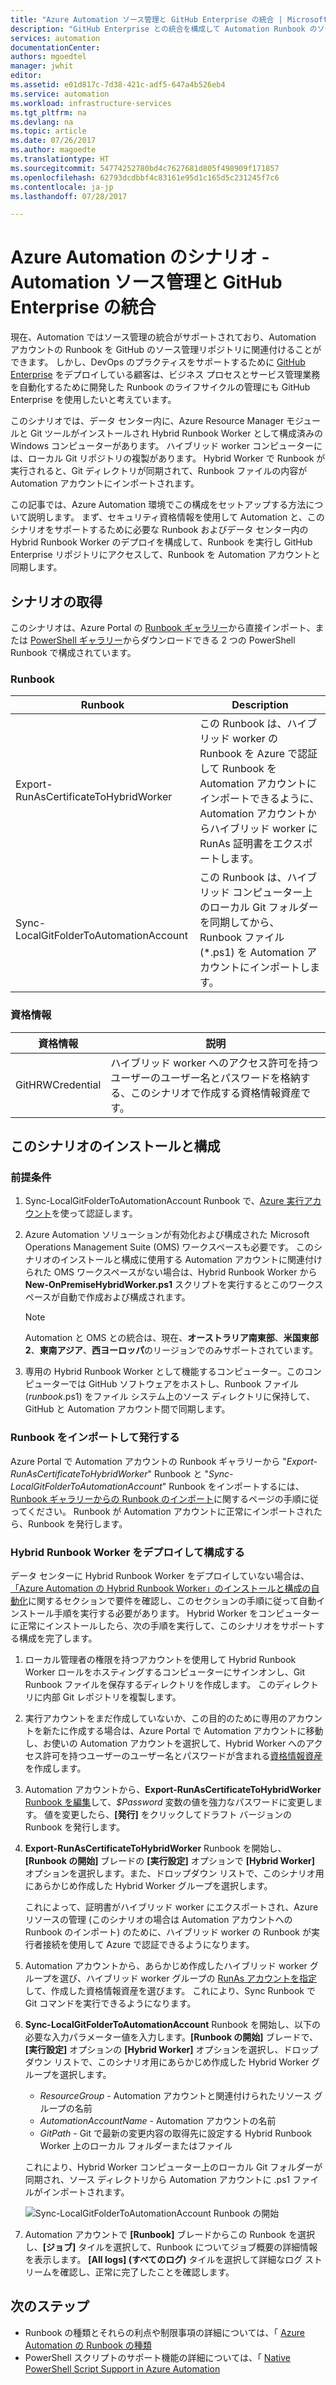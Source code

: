 ```yaml
---
title: "Azure Automation ソース管理と GitHub Enterprise の統合 | Microsoft Docs"
description: "GitHub Enterprise との統合を構成して Automation Runbook のソース管理を実現する方法の詳細について説明します。"
services: automation
documentationCenter: 
authors: mgoedtel
manager: jwhit
editor: 
ms.assetid: e01d817c-7d38-421c-adf5-647a4b526eb4
ms.service: automation
ms.workload: infrastructure-services
ms.tgt_pltfrm: na
ms.devlang: na
ms.topic: article
ms.date: 07/26/2017
ms.author: magoedte
ms.translationtype: HT
ms.sourcegitcommit: 54774252780bd4c7627681d805f498909f171857
ms.openlocfilehash: 62793dcdbbf4c83161e95d1c165d5c231245f7c6
ms.contentlocale: ja-jp
ms.lasthandoff: 07/28/2017

---
```


# <a name="azure-automation-scenario---automation-source-control-integration-with-github-enterprise"></a>Azure Automation のシナリオ - Automation ソース管理と GitHub Enterprise の統合

現在、Automation ではソース管理の統合がサポートされており、Automation アカウントの Runbook を GitHub のソース管理リポジトリに関連付けることができます。  しかし、DevOps のプラクティスをサポートするために [GitHub Enterprise](https://enterprise.github.com/home) をデプロイしている顧客は、ビジネス プロセスとサービス管理業務を自動化するために開発した Runbook のライフサイクルの管理にも GitHub Enterprise を使用したいと考えています。  

このシナリオでは、データ センター内に、Azure Resource Manager モジュールと Git ツールがインストールされ Hybrid Runbook Worker として構成済みの Windows コンピューターがあります。  ハイブリッド worker コンピューターには、ローカル Git リポジトリの複製があります。  Hybrid Worker で Runbook が実行されると、Git ディレクトリが同期されて、Runbook ファイルの内容が Automation アカウントにインポートされます。

この記事では、Azure Automation 環境でこの構成をセットアップする方法について説明します。 まず、セキュリティ資格情報を使用して Automation と、このシナリオをサポートするために必要な Runbook およびデータ センター内の Hybrid Runbook Worker のデプロイを構成して、Runbook を実行し GitHub Enterprise リポジトリにアクセスして、Runbook を Automation アカウントと同期します。  


## <a name="getting-the-scenario"></a>シナリオの取得

このシナリオは、Azure Portal の [Runbook ギャラリー](automation-runbook-gallery.md)から直接インポート、または [PowerShell ギャラリー](https://www.powershellgallery.com)からダウンロードできる 2 つの PowerShell Runbook で構成されています。

### <a name="runbooks"></a>Runbook

Runbook | Description| 
--------|------------|
Export-RunAsCertificateToHybridWorker | この Runbook は、ハイブリッド worker の Runbook を Azure で認証して Runbook を Automation アカウントにインポートできるように、Automation アカウントからハイブリッド worker に RunAs 証明書をエクスポートします。| 
Sync-LocalGitFolderToAutomationAccount | この Runbook は、ハイブリッド コンピューター上のローカル Git フォルダーを同期してから、Runbook ファイル (*.ps1) を Automation アカウントにインポートします。|

### <a name="credentials"></a>資格情報

資格情報 | 説明|
-----------|------------|
GitHRWCredential | ハイブリッド worker へのアクセス許可を持つユーザーのユーザー名とパスワードを格納する、このシナリオで作成する資格情報資産です。|

## <a name="installing-and-configuring-this-scenario"></a>このシナリオのインストールと構成

### <a name="prerequisites"></a>前提条件

1. Sync-LocalGitFolderToAutomationAccount Runbook で、[Azure 実行アカウント](automation-sec-configure-azure-runas-account.md)を使って認証します。 

2. Azure Automation ソリューションが有効化および構成された Microsoft Operations Management Suite (OMS) ワークスペースも必要です。  このシナリオのインストールと構成に使用する Automation アカウントに関連付けられた OMS ワークスペースがない場合は、Hybrid Runbook Worker から **New-OnPremiseHybridWorker.ps1** スクリプトを実行するとこのワークスペースが自動で作成および構成されます。        

    > [!NOTE]
    > Automation と OMS との統合は、現在、**オーストラリア南東部**、**米国東部 2**、**東南アジア**、**西ヨーロッパ**のリージョンでのみサポートされています。 

3. 専用の Hybrid Runbook Worker として機能するコンピューター。このコンピューターでは GitHub ソフトウェアをホストし、Runbook ファイル (*runbook*.ps1) をファイル システム上のソース ディレクトリに保持して、GitHub と Automation アカウント間で同期します。

### <a name="import-and-publish-the-runbooks"></a>Runbook をインポートして発行する

Azure Portal で Automation アカウントの Runbook ギャラリーから "*Export-RunAsCertificateToHybridWorker*" Runbook と "*Sync-LocalGitFolderToAutomationAccount*" Runbook をインポートするには、[Runbook ギャラリーからの Runbook のインポート](automation-runbook-gallery.md#to-import-a-runbook-from-the-runbook-gallery-with-the-azure-portal)に関するページの手順に従ってください。 Runbook が Automation アカウントに正常にインポートされたら、Runbook を発行します。

### <a name="deploy-and-configure-hybrid-runbook-worker"></a>Hybrid Runbook Worker をデプロイして構成する

データ センターに Hybrid Runbook Worker をデプロイしていない場合は、[「Azure Automation の Hybrid Runbook Worker」のインストールと構成の自動化](automation-hybrid-runbook-worker.md#automated-deployment)に関するセクションで要件を確認し、このセクションの手順に従って自動インストール手順を実行する必要があります。  Hybrid Worker をコンピューターに正常にインストールしたら、次の手順を実行して、このシナリオをサポートする構成を完了します。

1. ローカル管理者の権限を持つアカウントを使用して Hybrid Runbook Worker ロールをホスティングするコンピューターにサインオンし、Git Runbook ファイルを保存するディレクトリを作成します。  このディレクトリに内部 Git レポジトリを複製します。
2. 実行アカウントをまだ作成していないか、この目的のために専用のアカウントを新たに作成する場合は、Azure Portal で Automation アカウントに移動し、お使いの Automation アカウントを選択して、Hybrid Worker へのアクセス許可を持つユーザーのユーザー名とパスワードが含まれる[資格情報資産](automation-credentials.md)を作成します。  
3. Automation アカウントから、**Export-RunAsCertificateToHybridWorker** [Runbook を編集](automation-edit-textual-runbook.md)して、*$Password* 変数の値を強力なパスワードに変更します。  値を変更したら、**[発行]** をクリックしてドラフト バージョンの Runbook を発行します。 
5. **Export-RunAsCertificateToHybridWorker** Runbook を開始し、**[Runbook の開始]** ブレードの **[実行設定]** オプションで **[Hybrid Worker]** オプションを選択します。また、ドロップダウン リストで、このシナリオ用にあらかじめ作成した Hybrid Worker グループを選択します。  

    これによって、証明書がハイブリッド worker にエクスポートされ、Azure リソースの管理 (このシナリオの場合は Automation アカウントへの Runbook のインポート) のために、ハイブリッド worker の Runbook が実行者接続を使用して Azure で認証できるようになります。

4. Automation アカウントから、あらかじめ作成したハイブリッド worker グループを選び、ハイブリッド worker グループの [RunAs アカウントを指定](automation-hrw-run-runbooks.md#runas-account)して、作成した資格情報資産を選びます。  これにより、Sync Runbook で Git コマンドを実行できるようになります。 
5. **Sync-LocalGitFolderToAutomationAccount** Runbook を開始し、以下の必要な入力パラメーター値を入力します。**[Runbook の開始]** ブレードで、**[実行設定]** オプションの **[Hybrid Worker]** オプションを選択し、ドロップダウン リストで、このシナリオ用にあらかじめ作成した Hybrid Worker グループを選択します。
    * *ResourceGroup* - Automation アカウントと関連付けられたリソース グループの名前
    * *AutomationAccountName* - Automation アカウントの名前
    * *GitPath* - Git で最新の変更内容の取得先に設定する Hybrid Runbook Worker 上のローカル フォルダーまたはファイル

    これにより、Hybrid Worker コンピューター上のローカル Git フォルダーが同期され、ソース ディレクトリから Automation アカウントに .ps1 ファイルがインポートされます。

    ![Sync-LocalGitFolderToAutomationAccount Runbook の開始](media/automation-scenario-source-control-integration-with-github-ent/start-runbook-synclocalgitfoldertoautoacct.png)<br>

7. Automation アカウントで **[Runbook]** ブレードからこの Runbook を選択し、**[ジョブ]** タイルを選択して、Runbook についてジョブ概要の詳細情報を表示します。  **[All logs] (すべてのログ)** タイルを選択して詳細なログ ストリームを確認し、正常に完了したことを確認します。  

## <a name="next-steps"></a>次のステップ

-  Runbook の種類とそれらの利点や制限事項の詳細については、「 [Azure Automation の Runbook の種類](automation-runbook-types.md)
-  PowerShell スクリプトのサポート機能の詳細については、「 [Native PowerShell Script Support in Azure Automation](https://azure.microsoft.com/blog/announcing-powershell-script-support-azure-automation-2/)

